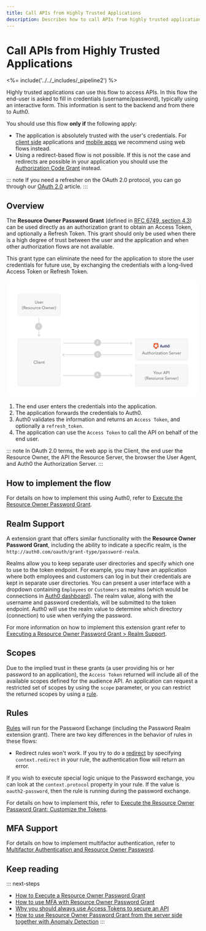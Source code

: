 ```yaml
---
title: Call APIs from Highly Trusted Applications
description: Describes how to call APIs from highly trusted applications using the Resource Owner Password Grant.
---
```

# Call APIs from Highly Trusted Applications

<%= include('../../_includes/_pipeline2') %>

Highly trusted applications can use this flow to access APIs. In this flow the end-user is asked to fill in credentials (username/password), typically using an interactive form. This information is sent to the backend and from there to Auth0.

You should use this flow **only if** the following apply:
- The application is absolutely trusted with the user's credentials. For [client side](/api-auth/grant/implicit) applications and [mobile apps](/api-auth/grant/authorization-code-pkce) we recommend using web flows instead.
- Using a redirect-based flow is not possible. If this is not the case and redirects are possible in your application you should use the [Authorization Code Grant](/api-auth/grant/authorization-code) instead.

::: note
If you need a refresher on the OAuth 2.0 protocol, you can go through our [OAuth 2.0](/protocols/oauth2) article.
:::

## Overview

The **Resource Owner Password Grant** (defined in [RFC 6749, section 4.3](https://tools.ietf.org/html/rfc6749#section-4.3)) can be used directly as an authorization grant to obtain an Access Token, and optionally a Refresh Token. This grant should only be used when there is a high degree of trust between the user and the application and when other authorization flows are not available.

This grant type can eliminate the need for the application to store the user credentials for future use, by exchanging the credentials with a long-lived Access Token or Refresh Token.

![Resource Owner Password Grant](/media/articles/api-auth/password-grant.png)

 1. The end user enters the credentials into the application.
 1. The application forwards the credentials to Auth0.
 1. Auth0 validates the information and returns an `Access Token`, and optionally a `refresh_token`.
 1. The application can use the `Access Token` to call the API on behalf of the end user.

::: note
In OAuth 2.0 terms, the web app is the Client, the end user the Resource Owner, the API the Resource Server, the browser the User Agent, and Auth0 the Authorization Server.
:::

## How to implement the flow

For details on how to implement this using Auth0, refer to [Execute the Resource Owner Password Grant](/api-auth/tutorials/password-grant).

## Realm Support

A extension grant that offers similar functionality with the **Resource Owner Password Grant**, including the ability to indicate a specific realm, is the `http://auth0.com/oauth/grant-type/password-realm`.

Realms allow you to keep separate user directories and specify which one to use to the token endpoint. For example, you may have an application where both employees and customers can log in but their credentials are kept in separate user directories. You can present a user interface with a dropdown containing `Employees` or `Customers` as realms (which would be connections in [Auth0 dashboard](${manage_url})). The realm value, along with the username and password credentials, will be submitted to the token endpoint. Auth0 will use the realm value to determine which directory (connection) to use when verifying the password.

For more information on how to implement this extension grant refer to [Executing a Resource Owner Password Grant > Realm Support](/api-auth/tutorials/password-grant#realm-support).

## Scopes

Due to the implied trust in these grants (a user providing his or her password to an application), the `Access Token` returned will include all of the available scopes defined for the audience API. An application can request a restricted set of scopes by using the `scope` parameter, or you can restrict the returned scopes by using a [rule](#customize-the-returned-token).

## Rules

[Rules](/rules) will run for the Password Exchange (including the Password Realm extension grant). There are two key differences in the behavior of rules in these flows:

- Redirect rules won't work. If you try to do a [redirect](/rules/redirect) by specifying `context.redirect` in your rule, the authentication flow will return an error.

If you wish to execute special logic unique to the Password exchange, you can look at the `context.protocol` property in your rule. If the value is `oauth2-password`, then the rule is running during the password exchange.

For details on how to implement this, refer to [Execute the Resource Owner Password Grant: Customize the Tokens](/api-auth/tutorials/password-grant#optional-customize-the-tokens).

## MFA Support

For details on how to implement multifactor authentication, refer to [Multifactor Αuthentication and Resource Owner Password](/api-auth/tutorials/multifactor-resource-owner-password).

## Keep reading

::: next-steps
* [How to Execute a Resource Owner Password Grant](/api-auth/tutorials/password-grant)
* [How to use MFA with Resource Owner Password Grant](/api-auth/tutorials/multifactor-resource-owner-password)
* [Why you should always use Access Tokens to secure an API](/api-auth/why-use-access-tokens-to-secure-apis)
* [How to use Resource Owner Password Grant from the server side together with Anomaly Detection](/api-auth/tutorials/using-resource-owner-password-from-server-side)
:::
